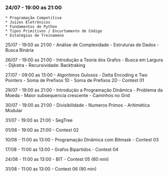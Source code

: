 ### 24/07 - 19:00 as 21:00
	* Programação Competitiva
	* Juizes Eletrônicos
	* Fundamentos de Python
	* Tipos Primitivos / Encurtamento de Código
	* Estatégias de Treinameno

25/07 - 19:00 as 21:00
	- Análise de Complexidade
	- Estruturas de Dados
	- Busca Binária

26/07 - 19:00 as 21:00
	- Introdução a Teoria dos Grafos
	- Busca em Largura
	- Dijkstra
	- Recursividade: Backtraking
  
27/07 - 09:00 as 13:00
	- Algoritmos Gulosos
	- Delta Encoding e Two Pointers
	- Soma de Prefixos 1D
	- Soma de Prefixos 2D
	- Contest 01

29/07 - 19:00 as 21:00
	- Introdução a Programação Dinâmica
	- Problema da Moeda
	- Maior subsequencia crescente
	- Caminhos no Grid

30/07 - 19:00 as 21:00
	- Divisibilidade
	- Numeros Primos
	- Aritimética Modular

31/07 - 19:00 as 21:00
	- SegTree

01/08 - 19:00 as 21:00
	- Contest 02

10/08 - 11:00 as 13:00
	- Programação Dinâmica com Bitmask
	- Contest 03

17/08 - 11:00 as 13:00
	- Grafos Bipartidos
	- Contest 04

24/08 - 11:00 as 13:00
	- BIT
	- Contest 05 (60 min)

31/08 - 11:00 as 13:00
	- Contest 06 (90 min) 
	
